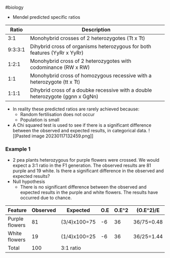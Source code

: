 #biology
- Mendel predicted specific ratios

| Ratio   | Description                                                                   |
| ------- | ----------------------------------------------------------------------------- |
| 3:1     | Monohybrid crosses of 2 heterozygotes (Tt x Tt)                               |
| 9:3:3:1 | Dihybrid cross of organisms heterozygous for both features (YyRr x YyRr)      |
| 1:2:1   | Monohybrid cross of 2 heterozygotes with codominance (RW x RW)                |
| 1:1     | Monohybrid cross of homozygous recessive with a heterozygote (tt x Tt)        |
| 1:1:1   | Dihybrid cross of a doubke recessive with a double heterozygote (ggnn x GgNn) |

- In reality these predicted ratios are rarely achieved because:
    - Random fertilisation does not occur
    - Population is small
- A Chi squared test is used to see if there is a significant difference between the observed and expected results, in categorical data.
![[Pasted image 20230117132459.png]]

### Example 1
- 2 pea plants heterozygous for purple flowers were crossed. We would expect a 3:1 ratio in the F1 generation. The observed results are 81 purple and 19 white. Is there a significant difference in the observed and expected results?
- Null hypothesis
    - There is no significant difference between the observed and expected results in the purple and white flowers. The results have occurred due to chance.

| Feature        | Observed | Expected     | O.E | O.E^2 | (O.E^2)/E  |
| -------------- | -------- | ------------ | --- | ----- | ---------- |
| Purple flowers | 81       | (3/4)x100=75 | -6  | 36    | 36/75=0.48 |
| White flowers  | 19       | (1/4)x100=25 | -6  | 36    | 36/25=1.44 |
| Total          | 100      | 3:1 ratio    |     |       |            |
